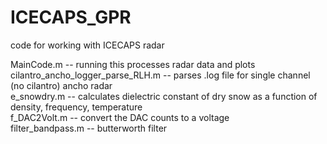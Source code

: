 # ICECAPS_GPR
code for working with ICECAPS radar   

MainCode.m -- running this processes radar data and plots   
cilantro_ancho_logger_parse_RLH.m -- parses .log file for single channel (no cilantro) ancho radar   
e_snowdry.m -- calculates dielectric constant of dry snow as a function of density, frequency, temperature   
f_DAC2Volt.m -- convert the DAC counts to a voltage   
filter_bandpass.m -- butterworth filter   
